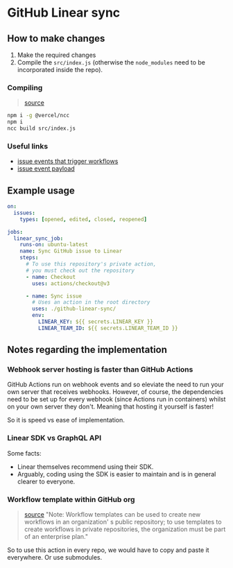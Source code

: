 # GitHub Linear sync

## How to make changes

1. Make the required changes
2. Compile the `src/index.js` (otherwise the `node_modules` need to be incorporated inside the
   repo).

### Compiling

> [source](https://docs.github.com/en/actions/creating-actions/creating-a-javascript-action#commit-tag-and-push-your-action-to-github)

```sh
npm i -g @vercel/ncc
npm i
ncc build src/index.js
```

### Useful links

- [issue events that trigger workflows](https://docs.github.com/en/actions/reference/events-that-trigger-workflows#issues)
- [issue event payload](https://docs.github.com/en/developers/webhooks-and-events/webhooks/webhook-events-and-payloads#issues)

## Example usage

```yaml
on:
  issues:
    types: [opened, edited, closed, reopened]

jobs:
  linear_sync_job:
    runs-on: ubuntu-latest
    name: Sync GitHub issue to Linear
    steps:
      # To use this repository's private action,
      # you must check out the repository
      - name: Checkout
        uses: actions/checkout@v3

      - name: Sync issue
        # Uses an action in the root directory
        uses: ./github-linear-sync/
        env:
          LINEAR_KEY: ${{ secrets.LINEAR_KEY }}
          LINEAR_TEAM_ID: ${{ secrets.LINEAR_TEAM_ID }}
```

## Notes regarding the implementation

### Webhook server hosting is faster than GitHub Actions

GitHub Actions run on webhook events and so eleviate the need to run your own server that receives
webhooks. However, of course, the dependencies need to be set up for every webhook (since Actions
run in containers) whilst on your own server they don't. Meaning that hosting it yourself is faster!

So it is speed vs ease of implementation.

### Linear SDK vs GraphQL API

Some facts:

- Linear themselves recommend using their SDK.
- Arguably, coding using the SDK is easier to maintain and is in general clearer to everyone.

### Workflow template within GitHub org

> [source](https://docs.github.com/en/actions/learn-github-actions/sharing-workflows-with-your-organization)
> "Note: Workflow templates can be used to create new workflows in an organization' s public
> repository; to use templates to create workflows in private repositories, the organization must be
> part of an enterprise plan."

So to use this action in every repo, we would have to copy and paste it everywhere. Or use
submodules.
